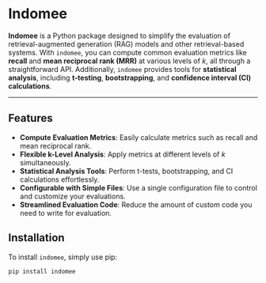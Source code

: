 # Indomee

**Indomee** is a Python package designed to simplify the evaluation of retrieval-augmented generation (RAG) models and other retrieval-based systems. With `indomee`, you can compute common evaluation metrics like **recall** and **mean reciprocal rank (MRR)** at various levels of _k_, all through a straightforward API. Additionally, `indomee` provides tools for **statistical analysis**, including **t-testing**, **bootstrapping**, and **confidence interval (CI) calculations**.

---

## Features

- **Compute Evaluation Metrics**: Easily calculate metrics such as recall and mean reciprocal rank.
- **Flexible k-Level Analysis**: Apply metrics at different levels of _k_ simultaneously.
- **Statistical Analysis Tools**: Perform t-tests, bootstrapping, and CI calculations effortlessly.
- **Configurable with Simple Files**: Use a single configuration file to control and customize your evaluations.
- **Streamlined Evaluation Code**: Reduce the amount of custom code you need to write for evaluation.

## Installation

To install `indomee`, simply use pip:

```bash
pip install indomee
```
